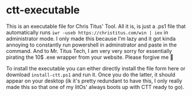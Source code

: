 # ctt-executable
This is an executable file for Chris Titus' Tool. All it is, is just a .ps1 file that automatically runs `iwr -useb https://christitus.com/win | iex` in administrator mode. I only made this because I'm lazy and it got kinda annoying to constantly run powershell in adminstrator and paste in the command. And to Mr. Titus Tech, I am very very sorry for essentially pirating the 10$ .exe wrapper from your website. Please forgive me 🙏

To install the executable you can either directly install the file form here or download `install-ctt.ps1` and run it. Once you do the latter, it should appear on your desktop (ik it's pretty redundant to have this, I only really made this so that one of my litOs' always boots up with CTT ready to go).
